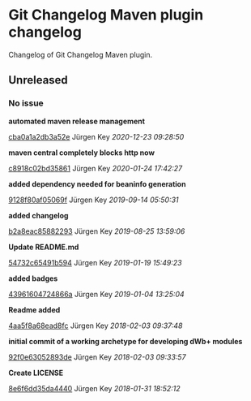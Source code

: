 # Git Changelog Maven plugin changelog

Changelog of Git Changelog Maven plugin.

## Unreleased
### No issue

**automated maven release management**


[cba0a1a2db3a52e](https://github.com/elbosso/dWb_custom_modules_archetype/commit/cba0a1a2db3a52e) Jürgen Key *2020-12-23 09:28:50*

**maven central completely blocks http now**


[c8918c02bd35861](https://github.com/elbosso/dWb_custom_modules_archetype/commit/c8918c02bd35861) Jürgen Key *2020-01-24 17:42:27*

**added dependency needed for beaninfo generation**


[9128f80af05069f](https://github.com/elbosso/dWb_custom_modules_archetype/commit/9128f80af05069f) Jürgen Key *2019-09-14 05:50:31*

**added changelog**


[b2a8eac85882293](https://github.com/elbosso/dWb_custom_modules_archetype/commit/b2a8eac85882293) Jürgen Key *2019-08-25 13:59:06*

**Update README.md**


[54732c65491b594](https://github.com/elbosso/dWb_custom_modules_archetype/commit/54732c65491b594) Jürgen Key *2019-01-19 15:49:23*

**added badges**


[43961604724866a](https://github.com/elbosso/dWb_custom_modules_archetype/commit/43961604724866a) Jürgen Key *2019-01-04 13:25:04*

**Readme added**


[4aa5f8a68ead8fc](https://github.com/elbosso/dWb_custom_modules_archetype/commit/4aa5f8a68ead8fc) Jürgen Key *2018-02-03 09:37:48*

**initial commit of a working archetype for developing dWb+ modules**


[92f0e63052893de](https://github.com/elbosso/dWb_custom_modules_archetype/commit/92f0e63052893de) Jürgen Key *2018-02-03 09:33:57*

**Create LICENSE**


[8e6f6dd35da4440](https://github.com/elbosso/dWb_custom_modules_archetype/commit/8e6f6dd35da4440) Jürgen Key *2018-01-31 18:52:12*


